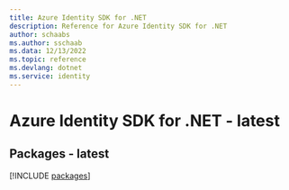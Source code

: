 ```yaml
---
title: Azure Identity SDK for .NET
description: Reference for Azure Identity SDK for .NET
author: schaabs
ms.author: sschaab
ms.data: 12/13/2022
ms.topic: reference
ms.devlang: dotnet
ms.service: identity
---
```

# Azure Identity SDK for .NET - latest
## Packages - latest
[!INCLUDE [packages](identity-index.md)]